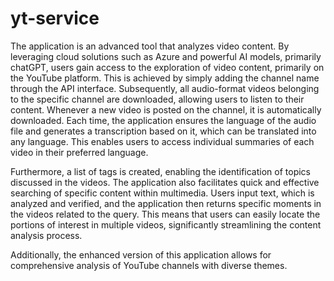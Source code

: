# yt-service

The application is an advanced tool that analyzes video content. By leveraging cloud solutions such as Azure and powerful AI models, primarily chatGPT, users gain access to the exploration of video content, primarily on the YouTube platform. This is achieved by simply adding the channel name through the API interface. Subsequently, all audio-format videos belonging to the specific channel are downloaded, allowing users to listen to their content. Whenever a new video is posted on the channel, it is automatically downloaded. Each time, the application ensures the language of the audio file and generates a transcription based on it, which can be translated into any language. This enables users to access individual summaries of each video in their preferred language.

Furthermore, a list of tags is created, enabling the identification of topics discussed in the videos. The application also facilitates quick and effective searching of specific content within multimedia. Users input text, which is analyzed and verified, and the application then returns specific moments in the videos related to the query. This means that users can easily locate the portions of interest in multiple videos, significantly streamlining the content analysis process.

Additionally, the enhanced version of this application allows for comprehensive analysis of YouTube channels with diverse themes.
